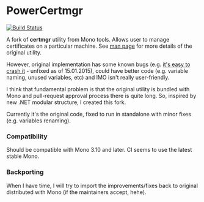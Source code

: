 # PowerCertmgr

[![Build Status](https://travis-ci.org/arthur-peka/PowerCertmgr.svg?branch=master)](https://travis-ci.org/arthur-peka/PowerCertmgr)

A fork of **certmgr** utility from Mono tools. Allows user to manage certificates on a particular machine.
See [man page](http://linux.die.net/man/1/certmgr) for more details of the original utility.

However, original implementation has some known bugs (e.g. [it's easy to crash it](https://bugzilla.xamarin.com/show_bug.cgi?id=3516) - unfixed as of 15.01.2015), could have better code (e.g. variable naming, unused variables, etc) and IMO isn't really
 user-friendly.

I think that fundamental problem is that the original utility is bundled with Mono and pull-request approval process
there is quite long. So, inspired by new .NET modular structure, I created this fork.

Currently it's the original code, fixed to run in standalone with minor fixes (e.g. variables renaming).

### Compatibility

Should be compatible with Mono 3.10 and later. CI seems to use the latest stable Mono.

### Backporting

When I have time, I will try to import the improvements/fixes back to original distributed with Mono (if the maintainers accept, hehe).
